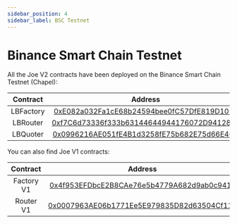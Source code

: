```yaml
---
sidebar_position: 4
sidebar_label: BSC Testnet
---
```


# Binance Smart Chain Testnet

All the Joe V2 contracts have been deployed on the Binance Smart Chain Testnet (Chapel):

| Contract  |                                                           Address                                                            |
| :-------: | :--------------------------------------------------------------------------------------------------------------------------: |
| LBFactory | [0xE082a032Fa1cE68b24594bee0fC57DfE819D107c](https://testnet.bscscan.com/address/0xE082a032Fa1cE68b24594bee0fC57DfE819D107c) |
| LBRouter  | [0xf7C6d73336f333b63144644944176072D94128F5](https://testnet.bscscan.com/address/0xf7C6d73336f333b63144644944176072D94128F5) |
| LBQuoter  | [0x0996216AE051fE4B1d3258fE75b682E75d66E4C0](https://testnet.bscscan.com/address/0x0996216AE051fE4B1d3258fE75b682E75d66E4C0) |

You can also find Joe V1 contracts:

|  Contract  |                                                           Address                                                            |
| :--------: | :--------------------------------------------------------------------------------------------------------------------------: |
| Factory V1 | [0x4f953EFDbcE2B8CAe76e5b4779A682d9ab0c941c](https://testnet.bscscan.com/address/0x4f953EFDbcE2B8CAe76e5b4779A682d9ab0c941c) |
| Router V1  | [0x0007963AE06b1771Ee5E979835D82d63504Cf11d](https://testnet.bscscan.com/address/0x0007963AE06b1771Ee5E979835D82d63504Cf11d) |
